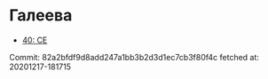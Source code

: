 # Галеева
- [40: CE](40.md)

Commit: 82a2bfdf9d8add247a1bb3b2d3d1ec7cb3f80f4c
 fetched at: 20201217-181715
